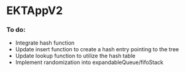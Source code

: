# EKTAppV2

### To do:

- Integrate hash function
- Update insert function to create a hash entry pointing to the tree
- Update lookup function to utilize the hash table
- Implement randomization into expandableQueue/fifoStack
